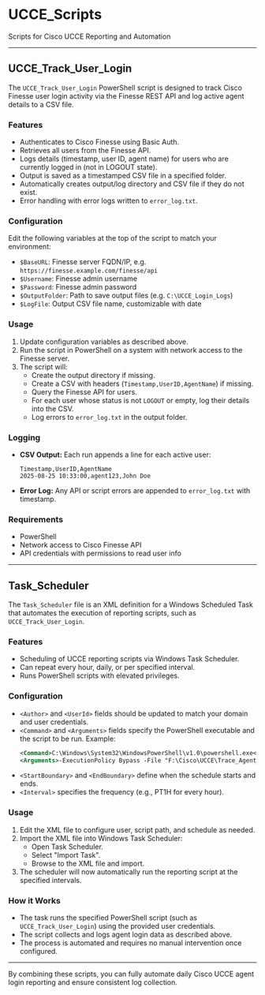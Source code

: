 # UCCE_Scripts

Scripts for Cisco UCCE Reporting and Automation

---

## UCCE_Track_User_Login

The `UCCE_Track_User_Login` PowerShell script is designed to track Cisco Finesse user login activity via the Finesse REST API and log active agent details to a CSV file.

### Features

- Authenticates to Cisco Finesse using Basic Auth.
- Retrieves all users from the Finesse API.
- Logs details (timestamp, user ID, agent name) for users who are currently logged in (not in LOGOUT state).
- Output is saved as a timestamped CSV file in a specified folder.
- Automatically creates output/log directory and CSV file if they do not exist.
- Error handling with error logs written to `error_log.txt`.

### Configuration

Edit the following variables at the top of the script to match your environment:

- `$BaseURL`: Finesse server FQDN/IP, e.g. `https://finesse.example.com/finesse/api`
- `$Username`: Finesse admin username
- `$Password`: Finesse admin password
- `$OutputFolder`: Path to save output files (e.g. `C:\UCCE_Login_Logs`)
- `$LogFile`: Output CSV file name, customizable with date

### Usage

1. Update configuration variables as described above.
2. Run the script in PowerShell on a system with network access to the Finesse server.
3. The script will:
    - Create the output directory if missing.
    - Create a CSV with headers (`Timestamp,UserID,AgentName`) if missing.
    - Query the Finesse API for users.
    - For each user whose status is not `LOGOUT` or empty, log their details into the CSV.
    - Log errors to `error_log.txt` in the output folder.

### Logging

- **CSV Output:** Each run appends a line for each active user:
    ```
    Timestamp,UserID,AgentName
    2025-08-25 10:33:00,agent123,John Doe
    ```
- **Error Log:** Any API or script errors are appended to `error_log.txt` with timestamp.

### Requirements

- PowerShell
- Network access to Cisco Finesse API
- API credentials with permissions to read user info

---

## Task_Scheduler

The `Task_Scheduler` file is an XML definition for a Windows Scheduled Task that automates the execution of reporting scripts, such as `UCCE_Track_User_Login`.

### Features

- Scheduling of UCCE reporting scripts via Windows Task Scheduler.
- Can repeat every hour, daily, or per specified interval.
- Runs PowerShell scripts with elevated privileges.

### Configuration

- `<Author>` and `<UserId>` fields should be updated to match your domain and user credentials.
- `<Command>` and `<Arguments>` fields specify the PowerShell executable and the script to be run. Example:
    ```xml
    <Command>C:\Windows\System32\WindowsPowerShell\v1.0\powershell.exe</Command>
    <Arguments>-ExecutionPolicy Bypass -File "F:\Cisco\UCCE\Trace_Agent_Login_Daily_csv.ps1"</Arguments>
    ```
- `<StartBoundary>` and `<EndBoundary>` define when the schedule starts and ends.
- `<Interval>` specifies the frequency (e.g., PT1H for every hour).

### Usage

1. Edit the XML file to configure user, script path, and schedule as needed.
2. Import the XML file into Windows Task Scheduler:
    - Open Task Scheduler.
    - Select "Import Task".
    - Browse to the XML file and import.
3. The scheduler will now automatically run the reporting script at the specified intervals.

### How it Works

- The task runs the specified PowerShell script (such as `UCCE_Track_User_Login`) using the provided user credentials.
- The script collects and logs agent login data as described above.
- The process is automated and requires no manual intervention once configured.

---

By combining these scripts, you can fully automate daily Cisco UCCE agent login reporting and ensure consistent log collection.

